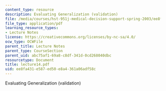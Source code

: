 ```yaml
---
content_type: resource
description: Evaluating Generalization (validation)
file: /media/courses/hst-951j-medical-decision-support-spring-2003/ee8fa431e587ed50e8a4361a06adf58c_lecture14.pdf
file_type: application/pdf
learning_resource_types:
- Lecture Notes
license: https://creativecommons.org/licenses/by-nc-sa/4.0/
ocw_type: OCWFile
parent_title: Lecture Notes
parent_type: CourseSection
parent_uid: abc75af1-69a8-c8df-341d-0cd268040dbc
resourcetype: Document
title: lecture14.pdf
uid: ee8fa431-e587-ed50-e8a4-361a06adf58c
---
```

Evaluating Generalization (validation)